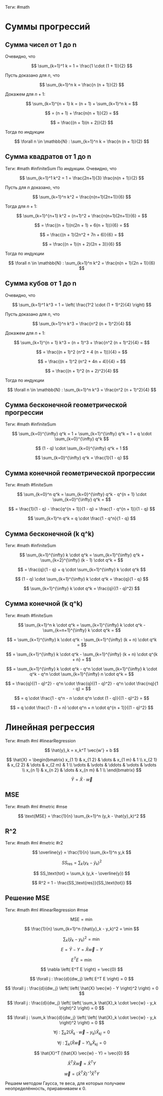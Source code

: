 Теги: #math
# Суммы прогрессий
## Сумма чисел от 1 до n
Очевидно, что

$$
\sum_{k=1}^1 k = 1 = \frac{1 \cdot (1 + 1)}{2}
$$

Пусть доказано для $n$, что

$$
\sum_{k=1}^n k = \frac{n (n + 1)}{2}
$$

Докажем для $n + 1$:

$$
\sum_{k=1}^{n + 1} k = (n + 1) + \sum_{k=1}^n k =
$$

$$
= (n + 1) + \frac{n(n + 1)}{2} =
$$

$$
= \frac{(n + 1)(n + 2)}{2}
$$

Тогда по индукции

$$
\forall n \in \mathbb{N} : \sum_{k=1}^n k = \frac{n (n + 1)}{2}
$$

## Сумма квадратов от 1 до n
Теги: #math #infiniteSum
По индукции. Очевидно, что

$$
\sum_{k=1}^1 k^2 = 1 = \frac{2n+1}{3} \frac{n(n + 1)}{2}
$$

Пусть для $n$ доказано, что

$$
\sum_{k=1}^n k^2 = \frac{n(n+1)(2n+1)}{6}
$$

Тогда для $n+1$:

$$
\sum_{k=1}^{n+1} k^2 = (n+1)^2 + \frac{n(n+1)(2n+1)}{6} =
$$

$$
= \frac{(n + 1)(n(2n + 1) + 6(n + 1))}{6} =
$$

$$
= \frac{(n + 1)(2n^2 + 7n + 6)}{6} =
$$

$$
= \frac{(n + 1)(n + 2)(2n + 3)}{6}
$$

Тогда по индукции

$$
\forall n \in \mathbb{N} : \sum_{k=1}^n k^2 = \frac{n(n + 1)(2n + 1)}{6}
$$

## Сумма кубов от 1 до n
Очевидно, что

$$
\sum_{k=1}^1 k^3 = 1 = \left( \frac{1^2 \cdot (1 + 1)^2}{4} \right)
$$

Пусть доказано для $n$, что

$$
\sum_{k=1}^n k^3 = \frac{n^2 (n + 1)^2}{4}
$$

Докажем для $n + 1$:

$$
\sum_{k=1}^{n + 1} k^3 = (n + 1)^3 + \frac{n^2 (n + 1)^2}{4} =
$$

$$
= \frac{(n + 1)^2 (n^2 + 4 (n + 1))}{4} =
$$

$$
= \frac{(n + 1)^2 (n^2 + 4n + 4)}{4} =
$$

$$
= \frac{(n + 1)^2 (n + 2)^2}{4}
$$

Тогда по индукции

$$
\forall n \in \mathbb{N} : \sum_{k=1}^n k^3 = \frac{n^2 (n + 1)^2}{4}
$$

## Сумма бесконечной геометрической прогрессии
Теги: #math #infiniteSum

$$
\sum_{k=0}^{\infty} q^k = 1 + \sum_{k=1}^{\infty} q^k = 1 + q \cdot \sum_{k=0}^{\infty} q^k
$$

$$
(1 - q) \cdot \sum_{k=0}^{\infty} q^k = 1
$$

$$
\sum_{k=0}^{\infty} q^k = \frac{1}{1 - q}
$$

## Сумма конечной геометрической прогрессии
Теги: #math #finiteSum

$$
\sum_{k=0}^n q^k = \sum_{k=0}^{\infty} q^k - q^{n + 1} \cdot \sum_{k=0}^{\infty} q^k =
$$

$$
= \frac{1}{1 - q} - \frac{q^{n + 1}}{1 - q} = \frac{1 - q^{n + 1}}{1 - q}
$$

$$
\sum_{k=1}^n q^k = q \cdot \frac{1 - q^n}{1 - q}
$$

## Сумма бесконечной (k q^k)
Теги: #math #infiniteSum

$$
\sum_{k=1}^{\infty} k \cdot q^k = \sum_{k=1}^{\infty} q^k + \sum_{k=2}^{\infty} (k - 1) \cdot q^k =
$$

$$
= \frac{q}{1 - q} + q \cdot \sum_{k=1}^{\infty} k \cdot q^k
$$

$$
(1 - q) \cdot \sum_{k=1}^{\infty} k \cdot q^k = \frac{q}{1 - q}
$$

$$
\sum_{k=1}^{\infty} k \cdot q^k = \frac{q}{(1 - q)^2}
$$

## Сумма конечной (k q^k)
Теги: #math #finiteSum

$$
\sum_{k=1}^n k \cdot q^k = \sum_{k=1}^{\infty} k \cdot q^k - \sum_{k=n+1}^{\infty} k \cdot q^k =
$$

$$
= \sum_{k=1}^{\infty} k \cdot q^k - \sum_{k=1}^{\infty} (k + n) \cdot q^k =
$$

$$
= \sum_{k=1}^{\infty} k \cdot q^k - \sum_{k=1}^{\infty} (k + n) \cdot q^{k + n} =
$$

$$
= \sum_{k=1}^{\infty} k \cdot q^k - q^n \cdot \sum_{k=1}^{\infty} k \cdot q^k - q^n \cdot \sum_{k=1}^{\infty} n \cdot q^k =
$$

$$
= \frac{q}{(1 - q)^2} - q^n \cdot \frac{q}{(1 - q)^2} - q^n \cdot \frac{nq}{1 - q} =
$$

$$
= q \cdot \frac{1 - q^n - n \cdot q^n \cdot (1 - q)}{(1 - q)^2} =
$$

$$
= q \cdot \frac{1 - (1 + n) \cdot q^n + n \cdot q^{n + 1}}{(1 - q)^2}
$$

# Линейная регрессия
Теги: #math #ml #linearRegression

$$
\hat{y}_k = x_k^T \vec{w'} + b
$$

$$
\hat{X} =
    \begin{bmatrix}
        x_{1 1} & x_{1 2} & \dots  & x_{1 m} & 1      \\
        x_{2 1} & x_{2 2} & \dots  & x_{2 m} & 1      \\
        \vdots  & \vdots  & \ddots & \vdots  & \vdots \\
        x_{n 1} & x_{n 2} & \dots  & x_{n m} & 1      \\
    \end{bmatrix}
$$

$$
\hat{Y} = \hat{X} \cdot \vec{w}
$$

## MSE

Теги: #math #ml #metric #mse

$$
\text{MSE} = \frac{1}{n} \sum_{k=1}^n (y_k - \hat{y}_k)^2
$$

## R^2
Теги: #math #ml #metric #r2

$$
\overline{y} = \frac{1}{n} \sum_{k=1}^n y_k
$$

$$
SS_\text{res} = \sum_k (y_k - \hat{y}_k)^2
$$

$$
SS_\text{tot} = \sum_k (y_k - \overline{y})
$$

$$
R^2 = 1 - \frac{SS_\text{res}}{SS_\text{tot}}
$$

## Решение MSE
Теги: #math #ml #linearRegression #mse

$$
\text{MSE} = \min
$$

$$
\frac{1}{n} \sum_{k=1}^n (\hat{y}_k - y_k)^2 = \min
$$

$$
\sum_k (\hat{y}_k - y_k)^2 = \min
$$

$$
E = \hat{Y} - Y = \hat{X} \vec{w} - Y
$$

$$
E^T E = \min
$$

$$
\nabla \left( E^T E \right) = \vec{0}
$$

$$
\forall j : \frac{d}{dw_j} \left( E^T E \right) = 0
$$

$$
\forall j : \frac{d}{dw_j} \left( \left( \hat{X} \vec{w} - Y \right)^2 \right) = 0
$$

$$
\forall j : \frac{d}{dw_j} \left( \left( \sum_k \hat{X}_k \cdot \vec{w} - y_k \right)^2 \right) = 0
$$

$$
\forall j : \sum_k \frac{d}{dw_j} \left( \left( \hat{X}_k \cdot \vec{w} - y_k \right)^2 \right) = 0
$$

$$
\forall j : \sum_k 2 (\hat{X}_k \cdot \vec{w} - y_k) \hat{X}_{kj} = 0
$$

$$
\forall j : \sum_k (\hat{X} \vec{w} - Y)_k \hat{X}_{kj} = 0
$$

$$
\hat{X}^T (\hat{X} \vec{w} - Y) = \vec{0}
$$

$$
\hat{X}^T \hat{X} \vec{w} = \hat{X}^T Y
$$

$$
\vec{w} = \left( \hat{X}^T \hat{X} \right)^{-1} \hat{X}^T Y
$$

Решаем методом Гаусса, те веса, для которых получаем неопределённость, приравниваем к 0.
